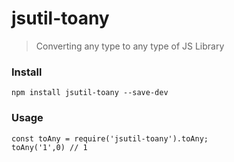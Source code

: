 # jsutil-toany
> Converting any type to any type of JS Library

### Install
```
npm install jsutil-toany --save-dev
```

### Usage

```
const toAny = require('jsutil-toany').toAny;
toAny('1',0) // 1
```
